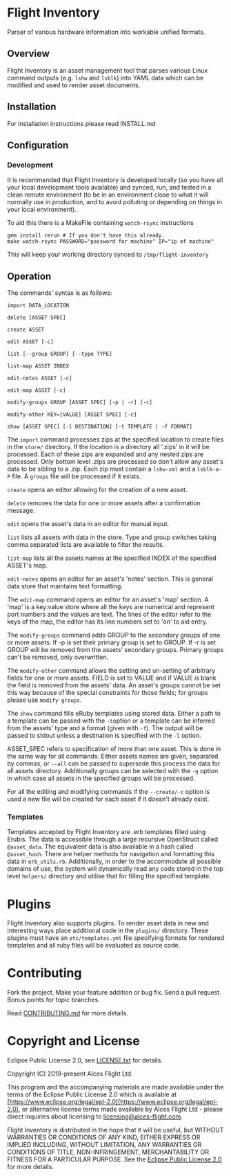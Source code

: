 # Flight Inventory

Parser of various hardware information into workable unified formats.

## Overview

Flight Inventory is an asset management tool that parses various Linux command
outputs (e.g. `lshw` and `lsblk`) into YAML data which can be modified and used
to render asset documents.

## Installation

For installation instructions please read INSTALL.md

## Configuration

### Development

It is recommended that Flight Inventory is developed locally (so you have all your local
development tools available) and synced, run, and tested in a clean remote environment (to
be in an environment close to what it will normally use in production, and to avoid polluting
or depending on things in your local environment).

To aid this there is a MakeFile containing `watch-rsync` instructions
```
gem install rerun # If you don't have this already.
make watch-rsync PASSWORD="password for machine" IP="ip of machine"
```
This will keep your working directory synced to `/tmp/flight-inventory`

## Operation

The commands' syntax is as follows:
```
import DATA_LOCATION

delete [ASSET SPEC]

create ASSET

edit ASSET [-c]

list [--group GROUP] [--type TYPE]

list-map ASSET INDEX

edit-notes ASSET [-c]

edit-map ASSET [-c]

modify-groups GROUP [ASSET SPEC] [-p | -r] [-c]

modify-other KEY=[VALUE] [ASSET SPEC] [-c]

show [ASSET SPEC] [-l DESTINATION] [-t TEMPLATE | -f FORMAT]

```

The `import` command processes zips at the specified location to create files in the `store/`
directory.
If the location is a directory all '.zips' in it will be processed. Each of these zips are expanded
and any nested zips are processed. Only bottom level .zips are processed so don't allow any asset's
data to be sibling to a .zip. Each zip must contain a `lshw-xml` and a `lsblk-a-P` file. A `groups`
file will be processed if it exists.

`create` opens an editor allowing for the creation of a new asset.

`delete` removes the data for one or more assets after a confirmation message.

`edit` opens the asset's data in an editor for manual input.

`list` lists all assets with data in the store. Type and group switches taking comma separated lists are
available to filter the results.

`list-map` lists all the assets names at the specified INDEX of the specified ASSET's map.

`edit-notes` opens an editor for an asset's 'notes' section. This is general data store that maintains text
formatting.

The `edit-map` command opens an editor for an asset's 'map' section. A 'map' is a key:value store where all
the keys are numerical and represent port numbers and the values are text. The lines of the editor refer to
the keys of the map, the editor has its line numbers set to 'on' to aid entry.

The `modify-groups` command adds GROUP to the  secondary groups of one or more assets. If -p is set
their primary group is set to GROUP. If -r is set GROUP will be removed from the assets' secondary groups.
Primary groups can't be removed, only overwritten.

The `modify-other` command allows the setting and un-setting of arbitrary fields for one or more assets.
FIELD is set to VALUE and if VALUE is blank the field is removed from the assets' data.
An asset's groups cannot be set this way because of the special constraints for those fields; for groups please
use `modify groups`.

The `show` command fills eRuby templates using stored data. Either a path to a template can be passed with the
`-t`option or a template can be inferred from the assets' type and a format (given with `-f`).
The output will be passed to stdout unless a destination is specified with the `-l` option.

ASSET_SPEC refers to specification of more than one asset. This is done in the same way for all commands.
Either assets names are given, separated by commas, or `--all` can be passed to supersede this process the
data for all assets directory. Additionally groups can be selected with the `-g` option in which case all
assets in the specified groups will be processed.

For all the editing and modifying commands if the `--create/-c` option is used a new file will be created
for each asset if it doesn't already exist.

### Templates

Templates accepted by Flight Inventory are .erb templates filled using Erubis. The data is accessible through
a large recursive OpenStruct called `@asset_data`. The equivalent data is also available in a hash called
`@asset_hash`. There are helper methods for navigation and formatting this data in `erb_utils.rb`. Additionally,
in order to the accommodate all possible domains of use, the system will dynamically read any code stored in
the top level `helpers/` directory and utilise that for filling the specified template.

# Plugins

Flight Inventory also supports plugins. To render asset data in new and interesting ways place additional
code in the `plugins/` directory. These plugins must have an `etc/templates.yml` file specifying formats for
rendered templates and all ruby files will be evaluated as source code.

# Contributing

Fork the project. Make your feature addition or bug fix. Send a pull
request. Bonus points for topic branches.

Read [CONTRIBUTING.md](CONTRIBUTING.md) for more details.

# Copyright and License

Eclipse Public License 2.0, see [LICENSE.txt](LICENSE.txt) for details.

Copyright (C) 2019-present Alces Flight Ltd.

This program and the accompanying materials are made available under
the terms of the Eclipse Public License 2.0 which is available at
[https://www.eclipse.org/legal/epl-2.0](https://www.eclipse.org/legal/epl-2.0),
or alternative license terms made available by Alces Flight Ltd -
please direct inquiries about licensing to
[licensing@alces-flight.com](mailto:licensing@alces-flight.com).

Flight Inventory is distributed in the hope that it will be
useful, but WITHOUT WARRANTIES OR CONDITIONS OF ANY KIND, EITHER
EXPRESS OR IMPLIED INCLUDING, WITHOUT LIMITATION, ANY WARRANTIES OR
CONDITIONS OF TITLE, NON-INFRINGEMENT, MERCHANTABILITY OR FITNESS FOR
A PARTICULAR PURPOSE. See the [Eclipse Public License 2.0](https://opensource.org/licenses/EPL-2.0) for more
details.
